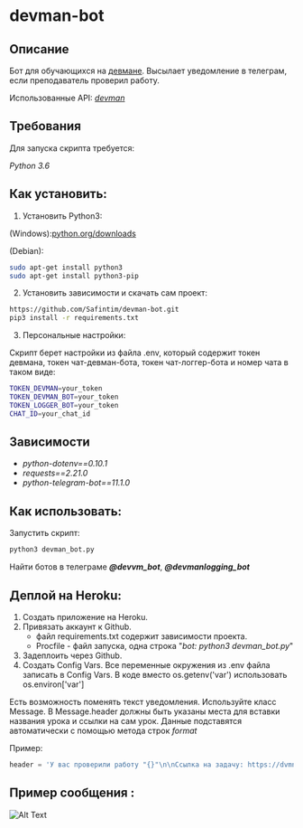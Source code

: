 # devman-bot

## Описание
Бот для обучающихся на [девмане](https://dvmn.org/modules/). Высылает уведомление в телеграм,
если преподаватель проверил работу.


Использованные API: *[devman](https://dvmn.org/api/docs/)*

## Требования

Для запуска скрипта требуется:

*Python 3.6*


## Как установить:

1. Установить Python3:

(Windows):[python.org/downloads](https://www.python.org/downloads/windows/)

(Debian):
```sh
sudo apt-get install python3
sudo apt-get install python3-pip
```
2. Установить зависимости и скачать сам проект:

```sh
https://github.com/Safintim/devman-bot.git
pip3 install -r requirements.txt
```
3. Персональные настройки:

Скрипт берет настройки из файла .env, который содержит токен девмана, токен чат-девман-бота, токен чат-логгер-бота и номер чата в таком виде:
```sh
TOKEN_DEVMAN=your_token
TOKEN_DEVMAN_BOT=your_token
TOKEN_LOGGER_BOT=your_token
CHAT_ID=your_chat_id
```

## Зависимости
* *python-dotenv==0.10.1*
* *requests==2.21.0*
* *python-telegram-bot==11.1.0*

## Как использовать: 
Запустить скрипт:
```sh
python3 devman_bot.py
```

Найти ботов в телеграме **_@devvm_bot_**, **_@devmanlogging_bot_**

## Деплой на Heroku:
1. Создать приложение на Heroku.
2. Привязать аккаунт к Github.
    * файл requirements.txt содержит зависимости проекта.
    * Procfile - файл запуска, одна строка "_bot: python3 devman_bot.py_"
3. Задеплоить через Github.
4. Создать Config Vars. Все переменные окружения из .env файла записать в Config Vars. В коде вместо os.getenv('var')
использовать os.environ['var']

Есть возможность поменять текст уведомления. Используйте класс Message. В Message.header должны быть указаны места для
вставки названия урока и ссылки на сам урок. Данные подставятся автоматически с помощью метода строк _format_

Пример:
```python
header = 'У вас проверили работу "{}"\n\nСсылка на задачу: https://dvmn.org{}\n\n'
```

## Пример сообщения :
![Alt Text](http://ipic.su/img/img7/fs/Screenshot_20190430-173842.1556635709.png)
